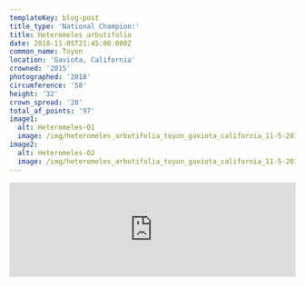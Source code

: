 ```yaml
---
templateKey: blog-post
title_type: 'National Champion:'
title: Heteromeles arbutifolia
date: 2018-11-05T21:45:00.000Z
common_name: Toyon
location: 'Gaviota, California'
crowned: '2015'
photographed: '2018'
circumference: '58'
height: '32'
crown_spread: '28'
total_af_points: '97'
image1:
  alt: Heteromeles-01
  image: /img/heteromeles_arbutifolia_toyon_gaviota_california_11-5-2018.jpg
image2:
  alt: Heteromeles-02
  image: /img/heteromeles_arbutifolia_toyon_gaviota_california_11-5-2018_base.jpg
---
```

<iframe width="100%" height="166" scrolling="no" frameborder="no" allow="autoplay" src="https://w.soundcloud.com/player/?url=https%3A//api.soundcloud.com/tracks/602496702&color=%23ff5500&auto_play=false&hide_related=false&show_comments=true&show_user=true&show_reposts=false&show_teaser=true"></iframe>
